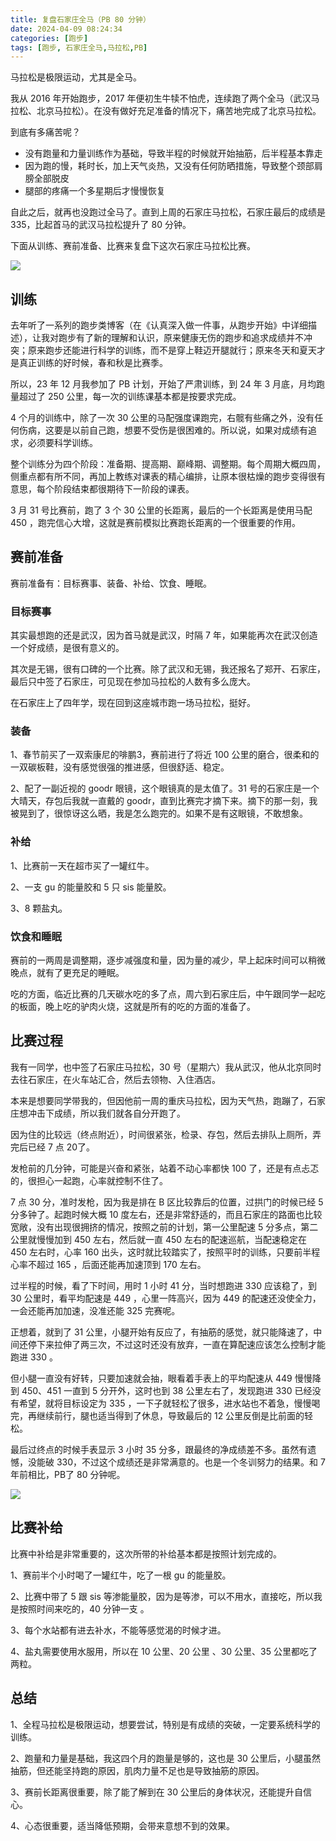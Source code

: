 ```yaml
---
title: 复盘石家庄全马（PB 80 分钟）
date: 2024-04-09 08:24:34
categories: [跑步]
tags: [跑步, 石家庄全马,马拉松,PB]
---
```


马拉松是极限运动，尤其是全马。

我从 2016 年开始跑步，2017 年便初生牛犊不怕虎，连续跑了两个全马（武汉马拉松、北京马拉松）。在没有做好充足准备的情况下，痛苦地完成了北京马拉松。

<!--more-->

到底有多痛苦呢？

* 没有跑量和力量训练作为基础，导致半程的时候就开始抽筋，后半程基本靠走
* 因为跑的慢，耗时长，加上天气炎热，又没有任何防晒措施，导致整个颈部肩膀全部脱皮
* 腿部的疼痛一个多星期后才慢慢恢复

自此之后，就再也没跑过全马了。直到上周的石家庄马拉松，石家庄最后的成绩是 335，比起首马的武汉马拉松提升了 80 分钟。

下面从训练、赛前准备、比赛来复盘下这次石家庄马拉松比赛。

![](https://cdn.jsdelivr.net/gh/oec2003/hblog-images/img/202404081817865.webp)

## 训练

去年听了一系列的跑步类博客（在《认真深入做一件事，从跑步开始》中详细描述），让我对跑步有了新的理解和认识，原来健康无伤的跑步和追求成绩并不冲突；原来跑步还能进行科学的训练，而不是穿上鞋迈开腿就行；原来冬天和夏天才是真正训练的好时候，春和秋是比赛季。

所以，23 年 12 月我参加了 PB 计划，开始了严肃训练，到 24 年 3 月底，月均跑量超过了 250 公里，每一次的训练课基本都是按要求完成。

4 个月的训练中，除了一次 30 公里的马配强度课跑完，右髋有些痛之外，没有任何伤病，这要是以前自己跑，想要不受伤是很困难的。所以说，如果对成绩有追求，必须要科学训练。

整个训练分为四个阶段：准备期、提高期、巅峰期、调整期。每个周期大概四周，侧重点都有所不同，再加上教练对课表的精心编排，让原本很枯燥的跑步变得很有意思，每个阶段结束都很期待下一阶段的课表。

3 月 31 号比赛前，跑了 3 个 30 公里的长距离，最后的一个长距离是使用马配 450 ，跑完信心大增，这就是赛前模拟比赛跑长距离的一个很重要的作用。

## 赛前准备

赛前准备有：目标赛事、装备、补给、饮食、睡眠。

### 目标赛事

其实最想跑的还是武汉，因为首马就是武汉，时隔 7 年，如果能再次在武汉创造一个好成绩，是很有意义的。

其次是无锡，很有口碑的一个比赛。除了武汉和无锡，我还报名了郑开、石家庄，最后只中签了石家庄，可见现在参加马拉松的人数有多么庞大。

在石家庄上了四年学，现在回到这座城市跑一场马拉松，挺好。

### 装备

1、春节前买了一双索康尼的啡鹏3，赛前进行了将近 100 公里的磨合，很柔和的一双碳板鞋，没有感觉很强的推进感，但很舒适、稳定。

2、配了一副近视的 goodr 眼镜，这个眼镜真的是太值了。31 号的石家庄是一个大晴天，存包后我就一直戴的 goodr，直到比赛完才摘下来。摘下的那一刻，我被晃到了，很惊讶这么晒，我是怎么跑完的。如果不是有这眼镜，不敢想象。

### 补给

1、比赛前一天在超市买了一罐红牛。

2、一支 gu 的能量胶和 5 只 sis 能量胶。

3、8 颗盐丸。

### 饮食和睡眠

赛前的一两周是调整期，逐步减强度和量，因为量的减少，早上起床时间可以稍微晚点，就有了更充足的睡眠。

吃的方面，临近比赛的几天碳水吃的多了点，周六到石家庄后，中午跟同学一起吃的板面，晚上吃的驴肉火烧，这就是所有的吃的方面的准备了。

## 比赛过程

我有一同学，也中签了石家庄马拉松，30 号（星期六）我从武汉，他从北京同时去往石家庄，在火车站汇合，然后去领物、入住酒店。

本来是想要同学带我的，但因他前一周的重庆马拉松，因为天气热，跑蹦了，石家庄想冲击下成绩，所以我们就各自分开跑了。

因为住的比较远（终点附近），时间很紧张，检录、存包，然后去排队上厕所，弄完后已经 7 点 20了。

发枪前的几分钟，可能是兴奋和紧张，站着不动心率都快 100 了，还是有点忐忑的，很担心一起跑，心率就控制不住了。

7 点 30 分，准时发枪，因为我是排在 B 区比较靠后的位置，过拱门的时候已经 5 分多钟了。起跑时候大概 10 度左右，还是非常舒适的，而且石家庄的路面也比较宽敞，没有出现很拥挤的情况，按照之前的计划，第一公里配速 5 分多点，第二公里就慢慢加到 450 左右，然后就一直 450 左右的配速巡航，当配速稳定在 450 左右时，心率 160 出头，这时就比较踏实了，按照平时的训练，只要前半程心率不超过 165 ，后面还能再加速顶到 170 左右。

过半程的时候，看了下时间，用时 1 小时 41 分，当时想跑进 330 应该稳了，到 30 公里时，看平均配速是 449 ，心里一阵高兴，因为 449 的配速还没使全力，一会还能再加加速，没准还能 325 完赛呢。

正想着，就到了 31 公里，小腿开始有反应了，有抽筋的感觉，就只能降速了，中间还停下来拉伸了两三次，不过这时还没有放弃，一直在算配速应该怎么控制才能跑进 330 。

但小腿一直没有好转，只要加速就会抽，眼看着手表上的平均配速从 449 慢慢降到 450、451 一直到 5 分开外，这时也到 38 公里左右了，发现跑进 330 已经没有希望，就将目标设定为 335 ，一下子就轻松了很多，进水站也不着急，慢慢喝完，再继续前行，腿也适当得到了休息，导致最后的 12 公里反倒是比前面的轻松。

最后过终点的时候手表显示 3 小时 35 分多，跟最终的净成绩差不多。虽然有遗憾，没能破 330，不过这个成绩还是非常满意的。也是一个冬训努力的结果。和 7 年前相比，PB了 80 分钟呢。

![](https://cdn.jsdelivr.net/gh/oec2003/hblog-images/img/202404081817861.webp)

## 比赛补给

比赛中补给是非常重要的，这次所带的补给基本都是按照计划完成的。

1、赛前半个小时喝了一罐红牛，吃了一根 gu 的能量胶。

2、比赛中带了 5 跟 sis 等渗能量胶，因为是等渗，可以不用水，直接吃，所以我是按照时间来吃的，40 分钟一支 。

3、每个水站都有进去补水，不能等感觉渴的时候才进。

4、盐丸需要使用水服用，所以在 10 公里、20 公里 、30 公里、35 公里都吃了两粒。

## 总结

1、全程马拉松是极限运动，想要尝试，特别是有成绩的突破，一定要系统科学的训练。

2、跑量和力量是基础，我这四个月的跑量是够的，这也是 30 公里后，小腿虽然抽筋，但还能坚持跑的原因，肌肉力量不足也是导致抽筋的原因。

3、赛前长距离很重要，除了能了解到在 30 公里后的身体状况，还能提升自信心。

4、心态很重要，适当降低预期，会带来意想不到的效果。

